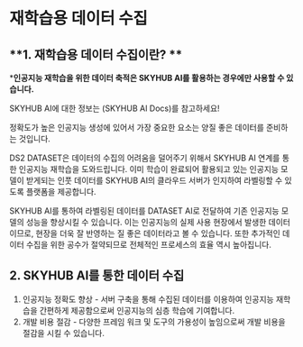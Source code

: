 # **재학습용 데이터 수집**

## **1. 재학습용 데이터 수집이란? **

***인공지능 재학습을 위한 데이터 축적은 SKYHUB AI를 활용하는 경우에만 사용할 수 있습니다.**

SKYHUB AI에 대한 정보는 (SKYHUB AI Docs)를 참고하세요!

정확도가 높은 인공지능 생성에 있어서 가장 중요한 요소는 양질 좋은 데이터를 준비하는 것입니다.

DS2 DATASET은 데이터의 수집의 어려움을 덜어주기 위해서 SKYHUB AI 연계를 통한 인공지능 재학습을 도와드립니다. 이미 학습이 완료되어 활용되고 있는 인공지능 모델이 받게되는 인풋 데이터를 SKYHUB AI의 클라우드 서버가 인지하여 라벨링할 수 있도록 플랫폼을 제공합니다.

SKYHUB AI를 통하여 라벨링된 데이터를 DATASET AI로 전달하여 기존 인공지능 모델의 성능을 향상시킬 수 있습니다. 이는 인공지능의 실제 사용 현장에서 발생한 데이터이므로, 현장을 더욱 잘 반영하는 질 좋은 데이터라고 볼 수 있습니다. 또한 추가적인 데이터 수집을 위한 공수가 절약되므로 전체적인 프로세스의 효율 역시 높아집니다.

## **2. SKYHUB AI를 통한 데이터 수집**

1. 인공지능 정확도 향상 -  서버 구축을 통해 수집된 데이터를 이용하여 인공지능 재학습을 간편하게 제공함으로써 인공지능의 심층 학습에 기여합니다.
2. 개발 비용 절감 - 다양한 프레임 워크 및 도구의 가용성이 높임으로써 개발 비용을 절감을 시킬 수 있습니다.